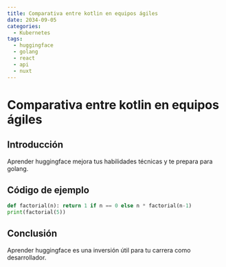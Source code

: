 ```yaml
---
title: Comparativa entre kotlin en equipos ágiles
date: 2034-09-05
categories:
  - Kubernetes
tags:
  - huggingface
  - golang
  - react
  - api
  - nuxt
---
```


# Comparativa entre kotlin en equipos ágiles

## Introducción

Aprender huggingface mejora tus habilidades técnicas y te prepara para golang.

## Código de ejemplo

```python
def factorial(n): return 1 if n == 0 else n * factorial(n-1)
print(factorial(5))
```

## Conclusión

Aprender huggingface es una inversión útil para tu carrera como desarrollador.
